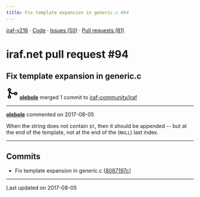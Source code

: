 ```yaml
---
title: Fix template expansion in generic.c #94
---
```


[iraf-v216](/iraf-v216) · [Code](https://github.com/iraf-community/iraf/tree/iraf-v216) · [Issues (50)](/iraf-v216/issues) · [Pull requests (81)](/iraf-v216/issues/pulls)

# iraf.net pull request #94
## Fix template expansion in generic.c
![merge](git-merge.svg) **[olebole](https://github.com/olebole)** merged 1 commit to [iraf-community/iraf](https://github.com/iraf-community/iraf/)

- - - -

**[olebole](https://github.com/olebole)** commented on 2017-08-05

When the string does not contain `$t`, then it should be appended -- but at the end of the template, not at the end of the (`NULL`) last index.
- - - -

## Commits

* Fix template expansion in generic.c [[8087197c](https://github.com/iraf-community/iraf/commit/8087197cfa071818d0b705fd53a2c1b58a642da4)]

- - - -

Last updated on 2017-08-05
